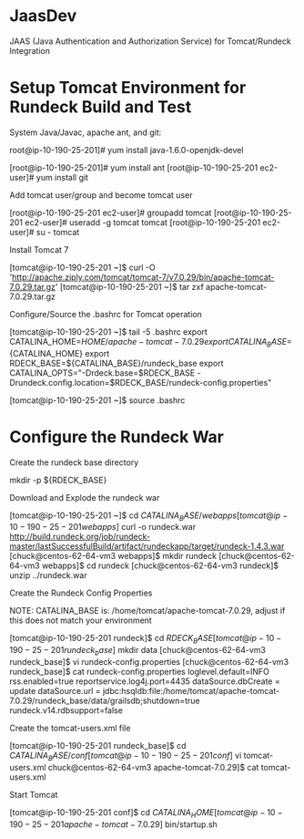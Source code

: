 JaasDev
=======

JAAS (Java Authentication and Authorization Service) for Tomcat/Rundeck Integration


Setup Tomcat Environment for Rundeck Build and Test
=======

System Java/Javac, apache ant, and git:

root@ip-10-190-25-201]# yum install java-1.6.0-openjdk-devel

[root@ip-10-190-25-201]# yum install ant
[root@ip-10-190-25-201 ec2-user]# yum install git

Add tomcat user/group and become tomcat user

[root@ip-10-190-25-201 ec2-user]# groupadd tomcat
[root@ip-10-190-25-201 ec2-user]# useradd -g tomcat tomcat
[root@ip-10-190-25-201 ec2-user]# su - tomcat

Install Tomcat 7

[tomcat@ip-10-190-25-201 ~]$  curl -O 'http://apache.ziply.com/tomcat/tomcat-7/v7.0.29/bin/apache-tomcat-7.0.29.tar.gz'
[tomcat@ip-10-190-25-201 ~]$ tar zxf apache-tomcat-7.0.29.tar.gz 

Configure/Source the .bashrc for Tomcat operation

[tomcat@ip-10-190-25-201 ~]$ tail -5 .bashrc
export CATALINA_HOME=$HOME/apache-tomcat-7.0.29
export CATALINA_BASE=${CATALINA_HOME}
export RDECK_BASE=${CATALINA_BASE}/rundeck_base
export CATALINA_OPTS="-Drdeck.base=$RDECK_BASE -Drundeck.config.location=$RDECK_BASE/rundeck-config.properties"

[tomcat@ip-10-190-25-201 ~]$ source  .bashrc


Configure the Rundeck War
=====================

Create the rundeck base directory

mkdir -p ${RDECK_BASE}

Download and Explode the rundeck war

[tomcat@ip-10-190-25-201 ~]$ cd $CATALINA_BASE/webapps
[tomcat@ip-10-190-25-201 webapps]$ curl -o rundeck.war http://build.rundeck.org/job/rundeck-master/lastSuccessfulBuild/artifact/rundeckapp/target/rundeck-1.4.3.war
[chuck@centos-62-64-vm3 webapps]$ mkdir rundeck
[chuck@centos-62-64-vm3 webapps]$  cd rundeck
[chuck@centos-62-64-vm3 rundeck]$  unzip ../rundeck.war

Create the Rundeck Config Properties

NOTE:  CATALINA_BASE is:  /home/tomcat/apache-tomcat-7.0.29, adjust if this does not match your environment

[tomcat@ip-10-190-25-201 rundeck]$ cd $RDECK_BASE
[tomcat@ip-10-190-25-201 rundeck_base]$ mkdir data
[chuck@centos-62-64-vm3 rundeck_base]$ vi rundeck-config.properties 
[chuck@centos-62-64-vm3 rundeck_base]$ cat rundeck-config.properties 
loglevel.default=INFO
rss.enabled=true
reportservice.log4j.port=4435
dataSource.dbCreate = update
dataSource.url = jdbc:hsqldb:file:/home/tomcat/apache-tomcat-7.0.29/rundeck_base/data/grailsdb;shutdown=true
rundeck.v14.rdbsupport=false


Create the tomcat-users.xml file

[tomcat@ip-10-190-25-201 rundeck_base]$ cd $CATALINA_BASE/conf
[tomcat@ip-10-190-25-201 conf]$ vi tomcat-users.xml 
chuck@centos-62-64-vm3 apache-tomcat-7.0.29]$ cat tomcat-users.xml 

<?xml version='1.0' encoding='utf-8'?>
<tomcat-users>
   <role rolename="tomcat"/>
   <role rolename="role1"/>
   <role rolename="admin"/>
   <user username="admin" password="admin" roles="admin,user"/>
   <user username="deploy" password="deploy" roles="deploy,user"/>
   <user username="tomcat" password="tomcat" roles="tomcat"/>
   <user username="both" password="tomcat" roles="tomcat,role1"/>
   <user username="role1" password="tomcat" roles="role1"/>
</tomcat-users>

Start Tomcat

[tomcat@ip-10-190-25-201 conf]$ cd $CATALINA_HOME
[tomcat@ip-10-190-25-201 apache-tomcat-7.0.29]$ bin/startup.sh 
